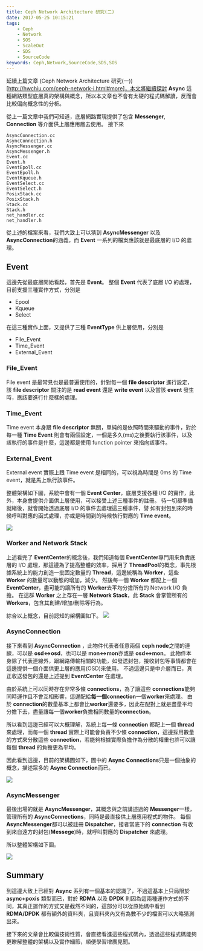 ```yaml
---
title: Ceph Network Architecture 研究(二)
date: 2017-05-25 10:15:21
tags:
	- Ceph
	- Network
	- SOS
	- ScaleOut
	- SDS
	- SourceCode
keywords: Ceph,Network,SourceCode,SDS,SOS
---
```


延續上篇文章 (Ceph Network Architecture 研究(一))[http://hwchiu.com/ceph-network-i.html#more]，本文將繼續探討 **Async** 這種網路類型底層真的架構與概念，所以本文章也不會有太硬的程式碼解讀，反而會比較偏向概念性的分析。

從上一篇文章中我們可知道，底層網路實現提供了包含 **Messenger**, **Connection** 等介面供上層應用層去使用。
接下來

```
AsyncConnection.cc
AsyncConnection.h
AsyncMessenger.cc
AsyncMessenger.h
Event.cc
Event.h
EventEpoll.cc
EventEpoll.h
EventKqueue.h
EventSelect.cc
EventSelect.h
PosixStack.cc
PosixStack.h
Stack.cc	
Stack.h	
net_handler.cc
net_handler.h
```

從上述的檔案來看，我們大致上可以猜到 **AsyncMessenger** 以及 **AsyncConnection**的涵義，而 **Event** 一系列的檔案應該就是最底層的 I/O 的處理。
<!--more-->

## Event
這邊先從最底層開始看起，首先是 **Event**。
整個 **Event** 代表了底層 I/O 的處理，目前支援三種實作方式，分別是
- Epool
- Kqueue
- Select

在這三種實作上面，又提供了三種 **EventType** 供上層使用，分別是
- File_Event
- Time_Event
- External_Event

### File_Event
File event 是最常見也是最普遍使用的，針對每一個 **file descriptor** 進行設定，該 **file descriptor** 關注的是 **read event** 還是 **write event** 以及當該 **event** 發生時，應該要進行什麼樣的處理。

### Time_Event
Time event 本身跟 **file descriptor** 無關，單純的是依照時間來驅動的事件，對於每一種 **Time Event** 則會有兩個設定，一個是多久(ms)之後要執行該事件，以及該執行的事件是什麼，這邊都是使用 function pointer 來指向該事件。

### External_Event
External event 實際上跟 Time event 是相同的，可以視為時間是 0ms 的 Time event，就是馬上執行該事件。

整體架構如下圖，系統中會有一個 **Event Center**，底層支援各種 I/O 的實作，此外，本身會提供介面供上層使用，可以接受上述三種事件的註冊。
待一切都準備就緒後，就會開始透過底層 I/O 的事件去處理這三種事件，譬
如有封包到來的時候呼叫對應的函式處理，亦或是時間到的時候執行對應的
 **Time event**。

![](http://i.imgur.com/yiDGubn.jpg)

### Worker and Network Stack
上述看完了 **EventCenter**的概念後，我們知道每個 **EventCenter**專門用來負責底層的 I/O 處理，那這邊為了提高整體的效率，採用了 **ThreadPool**的概念，事先根據系統上的能力創造一批固定數量的 **Thread**，這邊統稱為 **Worker**，這些 **Worker** 的數量可以動態的增加，減少。
然後每一個 **Worker** 都配上一個 **EventCenter**，盡可能的讓所有的 **Worker**去平均分擔所有的 Network I/O 負擔。
在這群 **Worker** 之上存在一層 **Network Stack**，此 **Stack** 會掌管所有的 **Workers**，包含其創建/增加/刪除等行為。

綜合以上概念，目前認知的架構圖如下。
![](http://i.imgur.com/4k6Rmpo.jpg)

### AsyncConnection
接下來看到 **AsyncConnection** ，此物件代表者任意兩個 **ceph node**之間的連線，可以是 **osd<->osd**，也可以是 **mon<->mon**亦或是 **osd<->mon**。
此物件本身除了代表連線外，跟網路傳輸相關的功能，如發送封包，接收封包等事情都會在這邊提供一個介面供更上層的應用(OSD)來使用。
不過這邊只是中介層而已，真正收送發包的還是上述提到 **EventCenter**
在處理。

由於系統上可以同時存在非常多條 **connections**，為了讓這些 **connections**能夠同時運作且不會互相影響，這邊配給**每一個connection**一個**worker**來處理。
由於 **connection**的數量基本上都會比**worker**還要多，因此在配對上就是盡量平均分擔下去，盡量讓每一個**worker**負擔相同數量的**connection**。

所以看到這邊已經可以大概理解，系統上每一條 **connection** 都配上一個 **thread** 來處理，而每一個 **thread** 實際上可能會負責不少條 **connection**，這邊採用數量的方式來分散這些 **connection**，若能夠根據實際負擔作為分散的權重也許可以讓每個
 **thread** 的負擔更為平均。

因此看到這邊，目前的架構圖如下，圖中的 **Async Connections**只是一個抽象的概念，描述眾多的 **Async Connection**而已。

![](http://i.imgur.com/yAzGB06.jpg)


### AsyncMessenger
最後出場的就是 **AsyncMessenger**，其概念與之前講述過的 **Messenger**一樣，管理所有的 **AsyncConnections**，同時是最直接供上層應用程式的物件。
每個 **AsyncMessenger**都可以被註冊 **Dispatcher**，接者當底下的 **connection** 有收到來自遠方的封包(**Messege**)時，就呼叫對應的 **Dispatcher** 來處理。

所以整體架構如下圖。

![](http://i.imgur.com/l9h13kc.jpg)

## Summary
到這邊大致上已經對 **Async** 系列有一個基本的認識了，不過這基本上只局限於 **async+poxis** 類型而已，對於 **RDMA** 以及 **DPDK** 則因為這兩種運作方式的不同，其真正運作的方式又是截然不同的，這部分可以從原始碼中看到 **RDMA/DPDK** 都有額外的資料夾，且資料夾內又有為數不少的檔案可以大略猜測出來。

接下來的文章會比較偏技術性質，會直接看進這些程式碼內，透過這些程式碼能夠更瞭解整體的架構以及實作細節，順便學習增廣見聞。
